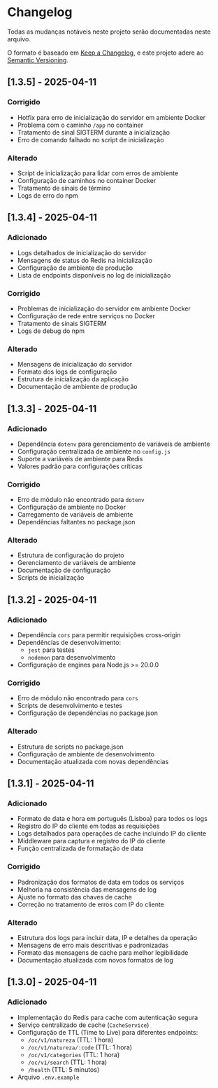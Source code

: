 # Changelog

Todas as mudanças notáveis neste projeto serão documentadas neste arquivo.

O formato é baseado em [Keep a Changelog](https://keepachangelog.com/en/1.0.0/),
e este projeto adere ao [Semantic Versioning](https://semver.org/spec/v2.0.0.html).

## [1.3.5] - 2025-04-11

### Corrigido
- Hotfix para erro de inicialização do servidor em ambiente Docker
- Problema com o caminho `/app` no container
- Tratamento de sinal SIGTERM durante a inicialização
- Erro de comando falhado no script de inicialização

### Alterado
- Script de inicialização para lidar com erros de ambiente
- Configuração de caminhos no container Docker
- Tratamento de sinais de término
- Logs de erro do npm

## [1.3.4] - 2025-04-11

### Adicionado
- Logs detalhados de inicialização do servidor
- Mensagens de status do Redis na inicialização
- Configuração de ambiente de produção
- Lista de endpoints disponíveis no log de inicialização

### Corrigido
- Problemas de inicialização do servidor em ambiente Docker
- Configuração de rede entre serviços no Docker
- Tratamento de sinais SIGTERM
- Logs de debug do npm

### Alterado
- Mensagens de inicialização do servidor
- Formato dos logs de configuração
- Estrutura de inicialização da aplicação
- Documentação de ambiente de produção

## [1.3.3] - 2025-04-11

### Adicionado
- Dependência `dotenv` para gerenciamento de variáveis de ambiente
- Configuração centralizada de ambiente no `config.js`
- Suporte a variáveis de ambiente para Redis
- Valores padrão para configurações críticas

### Corrigido
- Erro de módulo não encontrado para `dotenv`
- Configuração de ambiente no Docker
- Carregamento de variáveis de ambiente
- Dependências faltantes no package.json

### Alterado
- Estrutura de configuração do projeto
- Gerenciamento de variáveis de ambiente
- Documentação de configuração
- Scripts de inicialização

## [1.3.2] - 2025-04-11

### Adicionado
- Dependência `cors` para permitir requisições cross-origin
- Dependências de desenvolvimento:
  - `jest` para testes
  - `nodemon` para desenvolvimento
- Configuração de engines para Node.js >= 20.0.0

### Corrigido
- Erro de módulo não encontrado para `cors`
- Scripts de desenvolvimento e testes
- Configuração de dependências no package.json

### Alterado
- Estrutura de scripts no package.json
- Configuração de ambiente de desenvolvimento
- Documentação atualizada com novas dependências

## [1.3.1] - 2025-04-11

### Adicionado
- Formato de data e hora em português (Lisboa) para todos os logs
- Registro do IP do cliente em todas as requisições
- Logs detalhados para operações de cache incluindo IP do cliente
- Middleware para captura e registro do IP do cliente
- Função centralizada de formatação de data

### Corrigido
- Padronização dos formatos de data em todos os serviços
- Melhoria na consistência das mensagens de log
- Ajuste no formato das chaves de cache
- Correção no tratamento de erros com IP do cliente

### Alterado
- Estrutura dos logs para incluir data, IP e detalhes da operação
- Mensagens de erro mais descritivas e padronizadas
- Formato das mensagens de cache para melhor legibilidade
- Documentação atualizada com novos formatos de log

## [1.3.0] - 2025-04-11

### Adicionado
- Implementação do Redis para cache com autenticação segura
- Serviço centralizado de cache (`CacheService`)
- Configuração de TTL (Time to Live) para diferentes endpoints:
  - `/oc/v1/natureza` (TTL: 1 hora)
  - `/oc/v1/natureza/:code` (TTL: 1 hora)
  - `/oc/v1/categories` (TTL: 1 hora)
  - `/oc/v1/search` (TTL: 1 hora)
  - `/health` (TTL: 5 minutos)
- Arquivo `.env.example`